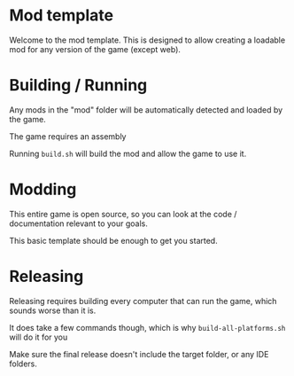 # Mod template

Welcome to the mod template.
This is designed to allow creating a loadable mod for any version of the game (except web).

# Building / Running

Any mods in the "mod" folder will be automatically detected and loaded by the game.

The game requires an assembly

Running `build.sh` will build the mod and allow the game to use it.

# Modding

This entire game is open source, so you can look at the code / documentation relevant to your goals.

This basic template should be enough to get you started.

# Releasing

Releasing requires building every computer that can run the game, which sounds worse than it is.

It does take a few commands though, which is why `build-all-platforms.sh` will do it for you

Make sure the final release doesn't include the target folder, or any IDE folders.
